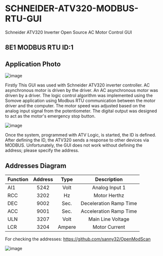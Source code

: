 # SCHNEIDER-ATV320-MODBUS-RTU-GUI
Schneider ATV320 Inverter Open Source AC Motor Control GUI

## 8E1 MODBUS RTU ID:1

## Application Photo
![image](https://github.com/user-attachments/assets/83716db9-f8e3-40b6-8a78-2f26a25bafb8)


Firstly This GUI was used with Schneider ATV320 inverter controller. AC asynchronous motor is driven by the driver. An AC asynchronous motor was driven by a driver. The logic control algorithm was implemented using the Somove application using Modbus RTU communication between the motor driver and the computer. The motor speed was adjusted based on the analog input signal from the potentiometer. The digital output was designed to act as the motor's emergency stop button.

![image](https://github.com/user-attachments/assets/4eb3963a-60af-4b7a-92d9-963405e1b7c5)

Once the system, programmed with ATV Logic, is started, the ID is defined. After defining the ID, the ATV320 sends a response to other devices via MODBUS. Unfortunately, the GUI does not work without defining the address; please specify the address.




## Addresses Diagram
| Function | Address | Type | Description |
|---------|:--------:|:--------:|:--------:|
| AI1     |5242   | Volt     | Analog Input 1 |
| RCC  | 3202  | Hz  |Motor Herthz  |
| DEC  | 9002  | Sec.  | Deceleration Ramp Time|
| ACC  | 9001  | Sec.  | Acceleration Ramp Time|
| ULN  | 3207  | Volt  | Main Line Voltage |
| LCR | 3204  | Ampere  | Motor Current  |




For checking the addresses: https://github.com/sanny32/OpenModScan 



![image](https://github.com/user-attachments/assets/aecc4ff6-186e-47a9-87df-9786e36399dd)


